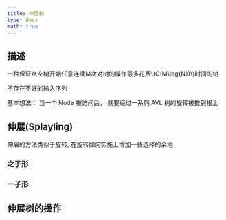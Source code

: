 ```yaml
---
title: 伸展树
type: docs
math: true
---
```


## 描述

一种保证从空树开始任意连续M次对树的操作最多花费\\(O(M\log{N})\\)时间的树

不存在不好的输入序列

基本想法： 当一个 Node 被访问后， 就要经过一系列 AVL 树的旋转被推到根上

## 伸展(Splayling)

伸展的方法类似于旋转, 在旋转如何实施上增加一些选择的余地

### 之子形

### 一子形

## 伸展树的操作

